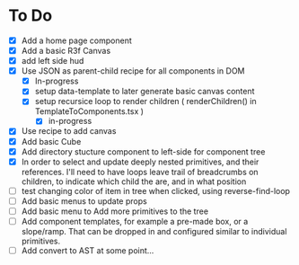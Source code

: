 # To Do

- [x] Add a home page component
- [x] Add a basic R3f Canvas
- [x] add left side hud
- [x] Use JSON as parent-child recipe for all components in DOM
  - [x] In-progress
  - [x] setup data-template to later generate basic canvas content
  - [x] setup recursice loop to render children ( renderChildren() in TemplateToComponents.tsx )
    - [x] in-progress
- [x] Use recipe to add canvas
- [x] Add basic Cube
- [x] Add directory stucture component to left-side for component tree
- [x] In order to select and update deeply nested primitives, and their references. I'll need to have loops leave trail of breadcrumbs on children, to indicate which child the are, and in what position
- [ ] test changing color of item in tree when clicked, using reverse-find-loop
- [ ] Add basic menus to update props
- [ ] Add basic menu to Add more primitives to the tree
- [ ] Add component templates, for example a pre-made box, or a slope/ramp. That can be dropped in and configured similar to individual primitives.
- [ ] Add convert to AST at some point...
